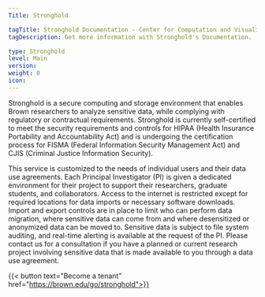```yaml
---
Title: Stronghold

tagTitle: Stronghold Documentation - Center for Computation and Visualization
tagDescription: Get more information with Stronghold's Documentation.

type: Stronghold
level: Main
version:
weight: 0
icon:
---
```



Stronghold is a secure computing and storage environment that enables Brown researchers to analyze sensitive data, while complying with regulatory or contractual requirements. Stronghold is currently self-certified to meet the security requirements and controls for HIPAA (Health Insurance Portability and Accountability Act) and is undergoing the certification process for FISMA (Federal Information Security Management Act) and CJIS (Criminal Justice Information Security).

This service is customized to the needs of individual users and their data use agreements. Each Principal Investigator (PI) is given a dedicated environment for their project to support their researchers, graduate students, and collaborators. Access to the internet is restricted except for required locations for data imports or necessary software downloads. Import and export controls are in place to limit who can perform data migration, where sensitive data can come from and where desensitized or anonymized data can be moved to. Sensitive data is subject to file system auditing, and real-time alerting is available at the request of the PI. Please contact us for a consultation if you have a planned or current research project involving sensitive data that is made available to you through a data use agreement.

{{< button text="Become a tenant" href="https://brown.edu/go/stronghold">}}
